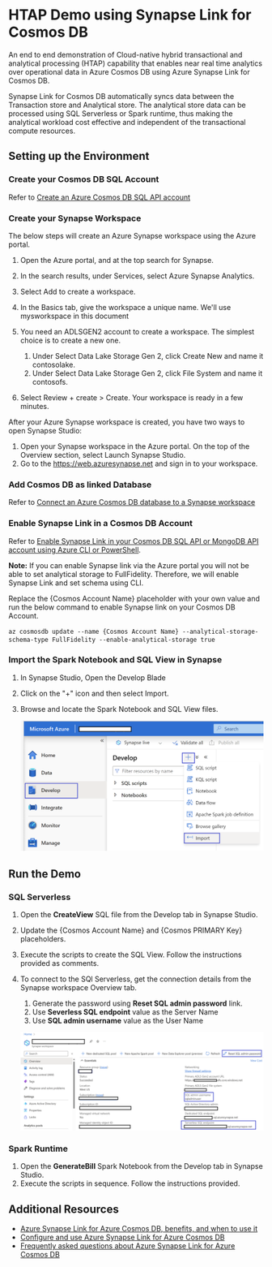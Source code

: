 # HTAP Demo using Synapse Link for Cosmos DB

An end to end demonstration of Cloud-native hybrid transactional and analytical processing (HTAP) capability that enables near real time analytics over operational data in Azure Cosmos DB using Azure Synapse Link for Cosmos DB.

Synapse Link for Cosmos DB automatically syncs data between the Transaction store and Analytical store. The analytical store data can be processed using SQL Serverless or Spark runtime, thus making the analytical workload cost effective and independent of the transactional compute resources.

## Setting up the Environment

### Create your Cosmos DB SQL Account

Refer to [Create an Azure Cosmos DB SQL API account](https://docs.microsoft.com/azure/cosmos-db/sql/how-to-create-account?tabs=azure-portal)


### Create your Synapse Workspace
The below steps will create an Azure Synapse workspace using the Azure portal.

1. Open the Azure portal, and at the top search for Synapse.

2. In the search results, under Services, select Azure Synapse Analytics.
3. Select Add to create a workspace.
4. In the Basics tab, give the workspace a unique name. We'll use mysworkspace in this document
5. You need an ADLSGEN2 account to create a workspace. The simplest choice is to create a new one.
    1. Under Select Data Lake Storage Gen 2, click Create New and name it contosolake.
    2. Under Select Data Lake Storage Gen 2, click File System and name it contosofs.

6. Select Review + create > Create. Your workspace is ready in a few minutes.

After your Azure Synapse workspace is created, you have two ways to open Synapse Studio:

1. Open your Synapse workspace in the Azure portal. On the top of the Overview section, select Launch Synapse Studio.
2. Go to the https://web.azuresynapse.net and sign in to your workspace.

### Add Cosmos DB as linked Database
Refer to [Connect an Azure Cosmos DB database to a Synapse workspace](https://docs.microsoft.com/azure/synapse-analytics/quickstart-connect-synapse-link-cosmos-db#connect-an-azure-cosmos-db-database-to-a-synapse-workspace)

### Enable Synapse Link in a Cosmos DB Account

Refer to [Enable Synapse Link in your Cosmos DB SQL API or MongoDB API account using Azure CLI or PowerShell](https://docs.microsoft.com//azure/cosmos-db/configure-synapse-link#command-line-tools).

**Note:** If you can enable Synapse link via the Azure portal you will not be able to set analytical storage to FullFidelity. Therefore, we will enable Synapse Link and set schema using CLI.

Replace the {Cosmos Account Name} placeholder with your own value and run the below command to enable Synapse link on your Cosmos DB Account.

```azurecli
az cosmosdb update --name {Cosmos Account Name} --analytical-storage-schema-type FullFidelity --enable-analytical-storage true
```

### Import the Spark Notebook and SQL View in Synapse

1. In Synapse Studio, Open the Develop Blade
2. Click on the "+" icon and  then select Import.
3. Browse and locate the Spark Notebook and SQL View files.

    ![Import Files in Synapse](images/importfiles.png)

## Run the Demo

### SQL Serverless

1. Open the **CreateView** SQL file from the Develop tab in Synapse Studio.
2. Update the {Cosmos Account Name} and {Cosmos PRIMARY Key} placeholders.
3. Execute the scripts to create the SQL View. Follow the instructions provided as comments.
4. To connect to the SQl Serverless, get the connection details from the Synapse workspace Overview tab.
    1. Generate the password using **Reset SQL admin password** link.
    2. Use **Severless SQL endpoint** value as the Server Name
    3. Use **SQL admin username** value as the User Name

    ![Import Files in Synapse](images/sqladminpwd.png)

### Spark Runtime

1. Open the **GenerateBill** Spark Notebook from the Develop tab in Synapse Studio.
2. Execute the scripts in sequence. Follow the instructions provided.

## Additional Resources
- [Azure Synapse Link for Azure Cosmos DB, benefits, and when to use it](https://docs.microsoft.com/azure/cosmos-db/synapse-link)
- [Configure and use Azure Synapse Link for Azure Cosmos DB](https://docs.microsoft.com/azure/cosmos-db/configure-synapse-link)
- [Frequently asked questions about Azure Synapse Link for Azure Cosmos DB](https://docs.microsoft.com/en-us/azure/cosmos-db/synapse-link-frequently-asked-questions)